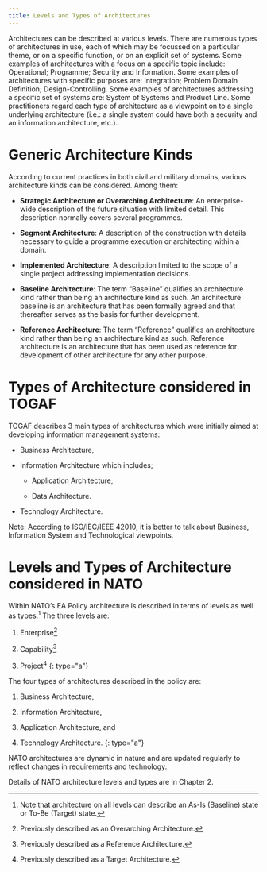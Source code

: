 ```yaml
---
title: Levels and Types of Architectures
---
```


Architectures can be described at various levels. There are numerous types of
architectures in use, each of which may be focussed on a particular theme, or on a
specific function, or on an explicit set of systems. Some examples of architectures
with a focus on a specific topic include: Operational; Programme; Security and
Information. Some examples of architectures with specific purposes are: Integration;
Problem Domain Definition; Design-Controlling. Some examples of architectures
addressing a specific set of systems are: System of Systems and Product Line.
Some practitioners regard each type of architecture as a viewpoint on to a single
underlying architecture (i.e.: a single system could have both a security and an
information architecture, etc.).

# Generic Architecture Kinds

According to current practices in both civil and military domains, various architecture
kinds can be considered. Among them:

* **Strategic Architecture or Overarching Architecture**: An enterprise-
  wide description of the future situation with limited detail. This
  description normally covers several programmes.

* **Segment Architecture**: A description of the construction with details
  necessary to guide a programme execution or architecting within a
  domain.

* **Implemented Architecture**: A description limited to the scope of a
  single project addressing implementation decisions.

* **Baseline Architecture**: The term “Baseline” qualifies an architecture
  kind rather than being an architecture kind as such. An architecture
  baseline is an architecture that has been formally agreed and that
  thereafter serves as the basis for further development.

* **Reference Architecture**: The term “Reference” qualifies an
  architecture kind rather than being an architecture kind as such.
  Reference architecture is an architecture that has been used as
  reference for development of other architecture for any other purpose.


# Types of Architecture considered in TOGAF

TOGAF describes 3 main types of architectures which were initially aimed at developing information management systems:

  -   Business Architecture,

  -   Information Architecture which includes;

      -   Application Architecture,

      -   Data Architecture.

  -   Technology Architecture.

Note: According to ISO/IEC/IEEE 42010, it is better to talk about Business, Information System and Technological viewpoints.



# Levels and Types of Architecture considered in NATO

Within NATO’s EA Policy architecture is described in terms of levels as well as types.[^state] The three levels are:

   1. Enterprise[^oa]

   2. Capability[^ra]

   3. Project[^ta]
   {: type="a"}

The four types of architectures described in the policy are:

   1.  Business Architecture,

   2.  Information Architecture,

   3.  Application Architecture, and

   4.  Technology Architecture.
   {: type="a"}

NATO architectures are dynamic in nature and are updated regularly to reflect changes in requirements and technology.

Details of NATO architecture levels and types are in Chapter 2.

[^state]: Note that architecture on all levels can describe an As-Is (Baseline) state or To-Be (Target) state.
[^oa]: Previously described as an Overarching Architecture.
[^ra]: Previously described as a Reference Architecture.
[^ta]: Previously described as a Target Architecture.
